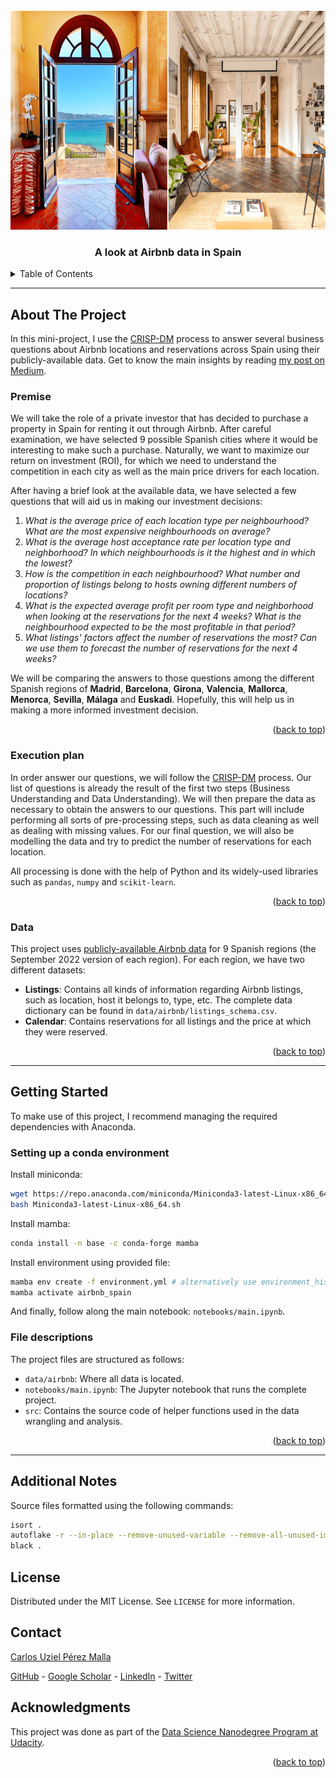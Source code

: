 <div id="top"></div>

<!-- PROJECT LOGO -->
<br />
<div align="center">
  <img src="images/airbnb_spain.png" alt="Aibnb locations" width="700" height="350">

  <h3 align="center">A look at Airbnb data in Spain</h3>

</div>

<!-- TABLE OF CONTENTS -->
<details>
  <summary>Table of Contents</summary>
  <ol>
    <li>
      <a href="#about-the-project">About The Project</a>
      <ul>
        <li><a href="#premise">Premise</a></li>
        <li><a href="#execution-plan">Execution Plan</a></li>
        <li><a href="#data">Data</a></li>
      </ul>
    </li>
    <li>
      <a href="#getting-started">Getting Started</a>
      <ul>
        <li><a href="#setting-up-a-conda-environment">Setting up a conda environment</a></li>
        <li><a href="#file-descriptions">File descriptions</a></li>
      </ul>
    </li>
    <li><a href="#additional-notes">Additional Notes</a></li>
    <li><a href="#license">License</a></li>
    <li><a href="#contact">Contact</a></li>
    <li><a href="#acknowledgments">Acknowledgments</a></li>
  </ol>
</details>

---
## About The Project

In this mini-project, I use the [CRISP-DM](https://en.wikipedia.org/wiki/Cross-industry_standard_process_for_data_mining) process to answer several business questions about Airbnb locations and reservations across Spain using their publicly-available data. Get to know the main insights by reading [my post on Medium]().

### Premise

We will take the role of a private investor that has decided to purchase a property in Spain for renting it out through Airbnb. After careful examination, we have selected 9 possible Spanish cities where it would be interesting to make such a purchase. Naturally, we want to maximize our return on investment (ROI), for which we need to understand the competition in each city as well as the main price drivers for each location.

After having a brief look at the available data, we have selected a few questions that will aid us in making our investment decisions:

  1. _What is the average price of each location type per neighbourhood? What are the most expensive neighbourhoods on average?_
  2. _What is the average host acceptance rate per location type and neighborhood? In which neighbourhoods is it the highest and in which the lowest?_
  3. _How is the competition in each neighbourhood? What number and proportion of listings belong to hosts owning different numbers of locations?_
  4. _What is the expected average profit per room type and neighborhood when looking at the reservations for the next 4 weeks? What is the neighbourhood expected to be the most profitable in that period?_
  5. _What listings' factors affect the number of reservations the most? Can we use them to forecast the number of reservations for the next 4 weeks?_

We will be comparing the answers to those questions among the different Spanish regions of **Madrid**, **Barcelona**, **Girona**, **Valencia**, **Mallorca**, **Menorca**, **Sevilla**, **Málaga** and **Euskadi**. Hopefully, this will help us in making a more informed investment decision.

<p align="right">(<a href="#top">back to top</a>)</p>

### Execution plan

In order answer our questions, we will follow the [CRISP-DM](https://en.wikipedia.org/wiki/Cross-industry_standard_process_for_data_mining) process. Our list of questions is already the result of the first two steps (Business Understanding and Data Understanding). We will then prepare the data as necessary to obtain the answers to our questions. This part will include performing all sorts of pre-processing steps, such as data cleaning as well as dealing with missing values. For our final question, we will also be modelling the data and try to predict the number of reservations for each location.

All processing is done with the help of Python and its widely-used libraries such as `pandas`, `numpy` and `scikit-learn`.

<p align="right">(<a href="#top">back to top</a>)</p>

### Data

This project uses [publicly-available Airbnb data](http://insideairbnb.com/get-the-data/) for 9 Spanish regions (the September 2022 version of each region). For each region, we have two different datasets:

- **Listings**: Contains all kinds of information regarding Airbnb listings, such as location, host it belongs to, type, etc. The complete data dictionary can be found in `data/airbnb/listings_schema.csv`.
- **Calendar**: Contains reservations for all listings and the price at which they were reserved.

<p align="right">(<a href="#top">back to top</a>)</p>

---

## Getting Started

To make use of this project, I recommend managing the required dependencies with Anaconda.

### Setting up a conda environment

Install miniconda:

```bash
wget https://repo.anaconda.com/miniconda/Miniconda3-latest-Linux-x86_64.sh
bash Miniconda3-latest-Linux-x86_64.sh
```

Install mamba:

```bash
conda install -n base -c conda-forge mamba
```

Install environment using provided file:

```bash
mamba env create -f environment.yml # alternatively use environment_hist.yml if base system is not debian
mamba activate airbnb_spain
```

And finally, follow along the main notebook: `notebooks/main.ipynb`.

### File descriptions

The project files are structured as follows:

- `data/airbnb`: Where all data is located.
- `notebooks/main.ipynb`: The Jupyter notebook that runs the complete project.
- `src`: Contains the source code of helper functions used in the data wrangling and analysis.

<p align="right">(<a href="#top">back to top</a>)</p>

---

## Additional Notes

Source files formatted using the following commands:

```bash
isort .
autoflake -r --in-place --remove-unused-variable --remove-all-unused-imports --ignore-init-module-imports .
black .
```

## License

Distributed under the MIT License. See `LICENSE` for more information.

## Contact

[Carlos Uziel Pérez Malla](https://www.carlosuziel-pm.dev/)

[GitHub](https://github.com/CarlosUziel) - [Google Scholar](https://scholar.google.es/citations?user=tEz_OeIAAAAJ&hl=es&oi=ao) - [LinkedIn](https://at.linkedin.com/in/carlos-uziel-p%C3%A9rez-malla-323aa5124) - [Twitter](https://twitter.com/perez_malla)

## Acknowledgments

This project was done as part of the [Data Science Nanodegree Program at Udacity](https://www.udacity.com/course/data-scientist-nanodegree--nd025).

<p align="right">(<a href="#top">back to top</a>)</p>

